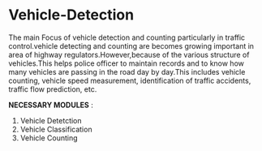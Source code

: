 # Vehicle-Detection

The main Focus of vehicle detection and counting particularly in traffic control.vehicle detecting and counting are becomes growing important in area of highway regulators.However,because of the various structure of vehicles.This helps police officer to maintain records and to know how many vehicles are passing in the road day by day.This includes vehicle counting, vehicle speed measurement, identification of traffic accidents, traffic flow prediction, etc. <br>

**NECESSARY MODULES** : <br>
1. Vehicle Detetction
2. Vehicle Classification
3. Vehicle Counting

